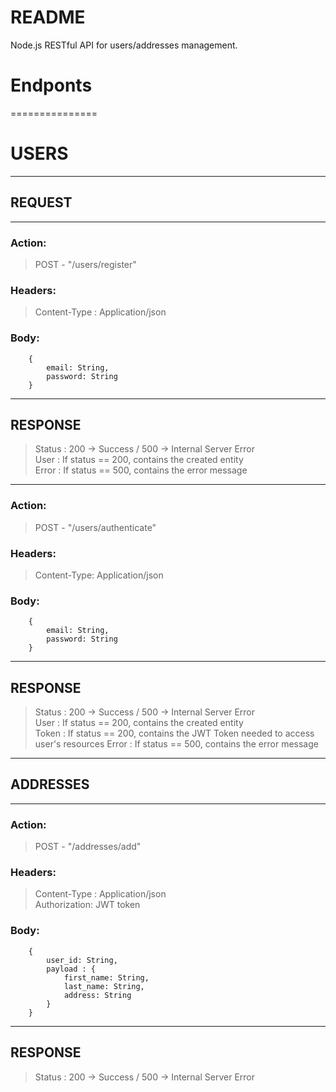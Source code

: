 # README #

Node.js RESTful API for users/addresses management.


# Endponts #

===============

# USERS #

------------------

## REQUEST ##

--------------

### Action: ###

>POST - "/users/register"

### Headers: ###

>Content-Type : Application/json

### Body: ###
		{  
			email: String,  
			password: String  
		}  

------------------

## RESPONSE ##

>Status : 200 -> Success / 500 -> Internal Server Error    
>User : If status == 200, contains the created entity    
>Error : If status == 500, contains the error message    

-------------- 

### Action: ###

>POST - "/users/authenticate"

### Headers: ###

>Content-Type: Application/json

### Body: ###
		{  
			email: String,  
			password: String  
		}  


------------------

## RESPONSE ##

>Status : 200 -> Success / 500 -> Internal Server Error    
>User : If status == 200, contains the created entity    
>Token : If status == 200, contains the JWT Token needed to access user's resources
>Error : If status == 500, contains the error message    


------------------

## ADDRESSES ##

------------------

### Action: ###

>POST - "/addresses/add"

### Headers: ###

>Content-Type : Application/json   
>Authorization: JWT token  

### Body: ###
		{  
			user_id: String,  
			payload : {  
				first_name: String,  
				last_name: String,  
				address: String  
			}  
		}  

------------------

## RESPONSE ##

>Status : 200 -> Success / 500 -> Internal Server Error    
